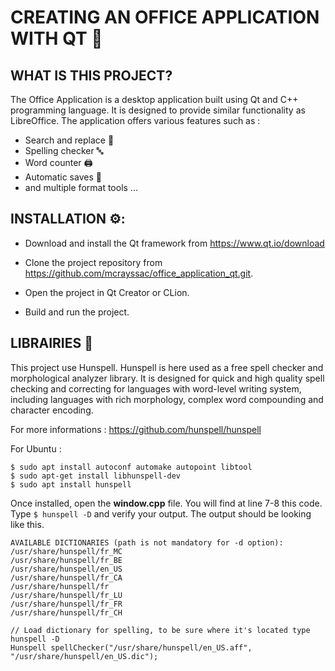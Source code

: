 # CREATING AN OFFICE APPLICATION WITH QT 📇
## WHAT IS THIS PROJECT? 

The Office Application is a desktop application built using Qt and C++ programming language. It is designed to provide similar functionality as LibreOffice. The application offers various features such as :

- Search and replace 🔎
- Spelling checker 🔤
- Word counter 🖨️
- Automatic saves 💾
- and multiple format tools ...

## INSTALLATION ⚙️:
 
- Download and install the Qt framework from https://www.qt.io/download

- Clone the project repository from https://github.com/mcrayssac/office_application_qt.git.

- Open the project in Qt Creator or CLion.

- Build and run the project.

## LIBRAIRIES 📖

This project use Hunspell. Hunspell is here used as a free spell checker and morphological analyzer library. It is designed for quick and high quality spell checking and correcting for languages with word-level writing system, including languages with rich morphology, complex word compounding and character encoding.

For more informations : https://github.com/hunspell/hunspell

For Ubuntu :
```
$ sudo apt install autoconf automake autopoint libtool
$ sudo apt-get install libhunspell-dev
$ sudo apt install hunspell
```

Once installed, open the **window.cpp** file. You will find at line 7-8 this code.
<br> Type ```$ hunspell -D``` and verify your output. The output should be looking like this.

```
AVAILABLE DICTIONARIES (path is not mandatory for -d option):
/usr/share/hunspell/fr_MC
/usr/share/hunspell/fr_BE
/usr/share/hunspell/en_US
/usr/share/hunspell/fr_CA
/usr/share/hunspell/fr
/usr/share/hunspell/fr_LU
/usr/share/hunspell/fr_FR
/usr/share/hunspell/fr_CH
```

```
// Load dictionary for spelling, to be sure where it's located type hunspell -D
Hunspell spellChecker("/usr/share/hunspell/en_US.aff", "/usr/share/hunspell/en_US.dic");
```
